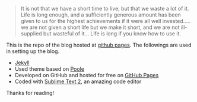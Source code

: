>It is not that we have a short time to live, but that we waste a lot of it. Life is long enough, and a sufficiently generous amount has been given to us for the highest achievements if it were all well invested..... we are not given a short life but we make it short, and we are not ill-supplied but wasteful of it… Life is long if you know how to use it.

This is the repo of the blog hosted at [github pages](http://anjesh.github.io). The followings are used in setting up the blog.

* [Jekyll](http://jekyllrb.com)
* Used theme based on [Poole](https://github.com/poole/poole)
* Developed on GitHub and hosted for free on [GitHub Pages](https://pages.github.com)
* Coded with [Sublime Text 2](http://sublimetext.com), an amazing code editor

Thanks for reading!